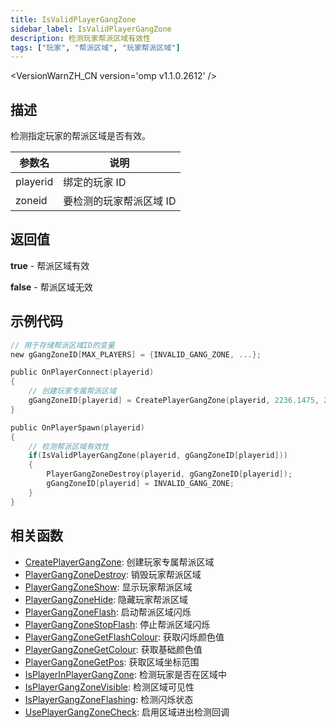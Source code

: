 ```yaml
---
title: IsValidPlayerGangZone
sidebar_label: IsValidPlayerGangZone
description: 检测玩家帮派区域有效性
tags: ["玩家", "帮派区域", "玩家帮派区域"]
---
```


<VersionWarnZH_CN version='omp v1.1.0.2612' />

## 描述

检测指定玩家的帮派区域是否有效。

| 参数名   | 说明                    |
| -------- | ----------------------- |
| playerid | 绑定的玩家 ID           |
| zoneid   | 要检测的玩家帮派区域 ID |

## 返回值

**true** - 帮派区域有效

**false** - 帮派区域无效

## 示例代码

```c
// 用于存储帮派区域ID的变量
new gGangZoneID[MAX_PLAYERS] = {INVALID_GANG_ZONE, ...};

public OnPlayerConnect(playerid)
{
    // 创建玩家专属帮派区域
    gGangZoneID[playerid] = CreatePlayerGangZone(playerid, 2236.1475, 2424.7266, 2319.1636, 2502.4348);
}

public OnPlayerSpawn(playerid)
{
    // 检测帮派区域有效性
    if(IsValidPlayerGangZone(playerid, gGangZoneID[playerid]))
    {
        PlayerGangZoneDestroy(playerid, gGangZoneID[playerid]);
        gGangZoneID[playerid] = INVALID_GANG_ZONE;
    }
}
```

## 相关函数

- [CreatePlayerGangZone](CreatePlayerGangZone): 创建玩家专属帮派区域
- [PlayerGangZoneDestroy](PlayerGangZoneDestroy): 销毁玩家帮派区域
- [PlayerGangZoneShow](PlayerGangZoneShow): 显示玩家帮派区域
- [PlayerGangZoneHide](PlayerGangZoneHide): 隐藏玩家帮派区域
- [PlayerGangZoneFlash](PlayerGangZoneFlash): 启动帮派区域闪烁
- [PlayerGangZoneStopFlash](PlayerGangZoneStopFlash): 停止帮派区域闪烁
- [PlayerGangZoneGetFlashColour](PlayerGangZoneGetFlashColour): 获取闪烁颜色值
- [PlayerGangZoneGetColour](PlayerGangZoneGetColour): 获取基础颜色值
- [PlayerGangZoneGetPos](PlayerGangZoneGetPos): 获取区域坐标范围
- [IsPlayerInPlayerGangZone](IsPlayerInPlayerGangZone): 检测玩家是否在区域中
- [IsPlayerGangZoneVisible](IsPlayerGangZoneVisible): 检测区域可见性
- [IsPlayerGangZoneFlashing](IsPlayerGangZoneFlashing): 检测闪烁状态
- [UsePlayerGangZoneCheck](UsePlayerGangZoneCheck): 启用区域进出检测回调

